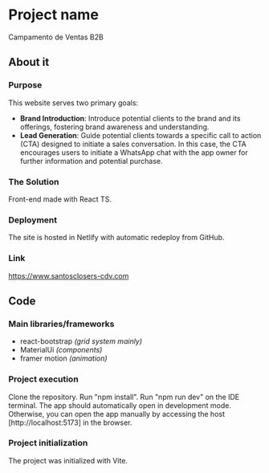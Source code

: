# Project name
Campamento de Ventas B2B

## About it

### Purpose

This website serves two primary goals:

- **Brand Introduction**: Introduce potential clients to the brand and its offerings, fostering brand awareness and understanding.
- **Lead Generation**: Guide potential clients towards a specific call to action (CTA) designed to initiate a sales conversation. In this case, the CTA encourages users to initiate a WhatsApp chat with the app owner for further information and potential purchase.

### The Solution

Front-end made with React TS.

### Deployment
The site is hosted in Netlify with automatic redeploy from GitHub.

### Link
https://www.santosclosers-cdv.com

## Code

### Main libraries/frameworks
- react-bootstrap _(grid system mainly)_
- MaterialUi _(components)_
- framer motion _(animation)_

### Project execution
Clone the repository. Run "npm install". Run "npm run dev" on the IDE terminal. The app should automatically open in development mode. Otherwise, you can open the app manually by accessing the host [http://localhost:5173] in the browser.

### Project initialization
The project was initialized with Vite.